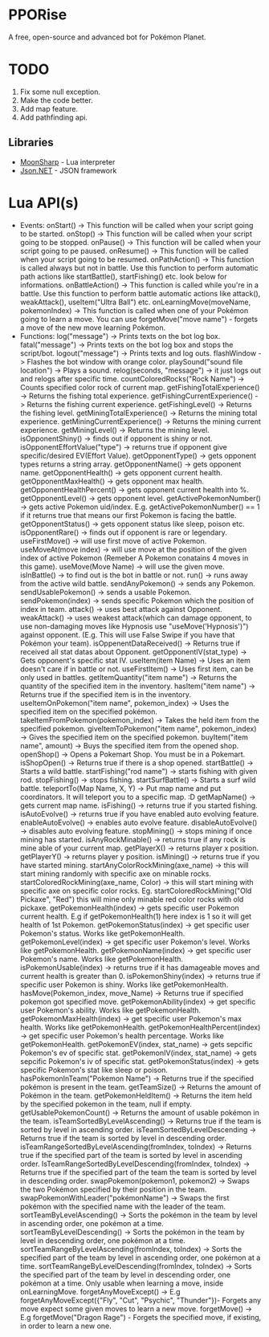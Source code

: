 # PPORise
A free, open-source and advanced bot for Pokémon Planet.

# TODO
1) Fix some null exception.
2) Make the code better.
3) Add map feature.
4) Add pathfinding api.


## Libraries

* [MoonSharp](http://www.moonsharp.org/) - Lua interpreter
* [Json.NET](http://www.newtonsoft.com/json) - JSON framework

# Lua API(s)
* Events:
onStart() -> This function will be called when your script going to be started.
onStop() -> This function will be called when your script going to be stopped.
onPause() -> This function will be called when your script going to pe paused.
onResume() -> This function will be called when your script going to be resumed.
onPathAction() -> This function is called always but not in battle. Use this function 
to perform automatic path actions like startBattle(), startFishing() etc. look below for informations.
onBattleAction() -> This function is called while you're in a battle. Use this function to perform
battle automatic actions like attack(), weakAttack(), useItem("Ultra Ball") etc.
onLearningMove(moveName, pokemonIndex) -> This function is called when one of your Pokémon
going to learn a move. You can use forgetMove("move name") - forgets a move of the new move learning
Pokémon.
* Functions:
log("message") -> Prints texts on the bot log box.
fatal("message") -> Prints texts on the bot log box and stops the script/bot.
logout("message") -> Prints texts and log outs.
flashWindow -> Flashes the bot window with orange color.
playSound("sound file location") -> Plays a sound.
relog(seconds, "message") -> it just logs out and relogs after specific time.
countColoredRocks("Rock Name") -> Counts specified color rock of current map.
getFishingTotalExperience() -> Returns the fishing total experience.
getFishingCurrentExperience() -> Returns the fishing current experience.
getFishingLevel() -> Returns the fishing level.
getMiningTotalExperience() -> Returns the mining total experience.
getMiningCurrentExperience() -> Returns the mining current experience.
getMiningLevel() -> Returns the mining level.
isOpponentShiny() -> finds out if opponent is shiny or not.
isOpponentEffortValue("type") -> returns true if opponent give specific/desired EV(Effort Value).
getOpponentType() -> gets opponent types returns a string array.
getOpponentName() -> gets opponent name.
getOpponentHealth() -> gets opponent current health.
getOpponentMaxHealth() -> gets opponent max health.
getOpponentHealthPercent() -> gets opponent current health into %.
getOpponentLevel() -> gets opponent level.
getActivePokemonNumber() -> gets active Pokemon uid/index. 
E.g. getActivePokemonNumber() == 1 if it returns true that means our first Pokemon is facing the battle.
getOpponentStatus() -> gets opponent status like sleep, poison etc.
isOpponentRare() -> finds out if opponent is rare or legendary.
useFirstMove() -> will use first move of active Pokemon.
useMoveAt(move index) -> will use move at the position of the given index of active Pokemon (Remeber A Pokemon conatains 4 moves in this game).
useMove(Move Name) -> will use the given move.
isInBattle() -> to find out is the bot in battle or not.
run() -> runs away from the active wild battle.
sendAnyPokemon() -> sends any Pokemon.
sendUsablePokemon() -> sends a usable Pokemon.
sendPokemon(index) -> sends specific Pokemon which the position of index in team.
attack() -> uses best attack against Opponent.
weakAttack() -> uses weakest attack(which can damage opponent, to use non-damaging moves like Hypnosis use "useMove('Hypnosis')") against opponent. (E.g. This will use False Swipe if you have that Pokémon your team).
isOppenentDataReceived() -> Returns true if received all stat datas about Opponent.
getOpponentIV(stat_type) -> Gets opponent's specific stat IV.
useItem(item Name) -> Uses an item doesn't care if in battle or not.
useFirstItem() -> Uses first item, can be only used in battles.
getItemQuantity("item name") -> Returns the quantity of the specified item in the inventory.
hasItem("item name") -> Returns true if the specified item is in the inventory.
useItemOnPokemon("item name", pokemon_index) -> Uses the specified item on the specified pokémon.
takeItemFromPokemon(pokemon_index) -> Takes the held item from the specified pokemon.
giveItemToPokemon("item name", pokemon_index) -> Gives the specified item on the specified pokemon.
buyItem("item name", amount) -> Buys the specified item from the opened shop.
openShop() -> Opens a Pokemart Shop. You must be in a Pokemart.
isShopOpen() -> Returns true if there is a shop opened.
startBattle() -> Starts a wild battle.
startFishing("rod name") -> starts fishing with given rod.
stopFishing() -> stops fishing.
startSurfBattle() -> Starts a surf wild battle.
teleportTo(Map Name, X, Y) -> Put map name and put coordinators. It will teleport you to a specific map. :D
getMapName() -> gets current map name.
isFishing() -> returns true if you started fishing.
isAutoEvolve() -> returns true if you have enabled auto evolving feature.
enableAutoEvolve() -> enables auto evolve feature.
disableAutoEvolve() -> disables auto evolving feature.
stopMining() -> stops mining if once mining has started.
isAnyRockMinable() -> returns true if any rock is mine able of your current map.
getPlayerX() -> returns player x position.
getPlayerY() -> returns player y position.
isMining() -> returns true if you have started mining.
startAnyColorRockMining(axe_name) -> this will start mining randomly with specific axe on minable rocks.
startColoredRockMining(axe_name, Color) -> this will start mining with specific axe on specific color rocks.
Eg. startColoredRockMining("Old Pickaxe", "Red") this will mine only minable red color rocks with old pickaxe.
getPokemonHealth(index) -> gets specific user Pokemon current health. E.g if getPokemonHealth(1) here index is 1 so it will get health of 1st Pokemon.
getPokemonStatus(index) -> get specific user Pokemon's status. Works like getPokemonHealth.
getPokemonLevel(index) -> get specific user Pokemon's level. Works like getPokemonHealth.
getPokemonName(index) -> get specific user Pokemon's name. Works like getPokemonHealth.
isPokemonUsable(index) -> returns true if it has damageable moves and current health is greater than 0.
isPokemonShiny(index) -> returns true if specific user Pokemon is shiny. Works like getPokemonHealth.
hasMove(Pokemon_index, move_Name) -> Returns true if specified pokemon got specified move.
getPokemonAbility(index) -> get specific user Pokemon's ability. Works like getPokemonHealth.
getPokemonMaxHealth(index) -> get specific user Pokemon's max health. Works like getPokemonHealth.
getPokemonHealthPercent(index) -> get specific user Pokemon's health percentage. Works like getPokemonHealth.
getPokemonEV(index, stat_name) -> gets sepcific Pokemon's ev of specific stat.
getPokemonIV(index, stat_name) -> gets sepcific Pokemon's iv of specific stat.
getPokemonStatus(index) -> gets specific Pokemon's stat like sleep or poison.
hasPokemonInTeam("Pokemon Name") -> Returns true if the specified pokémon is present in the team.
getTeamSize() -> Returns the amount of Pokémon in the team.
getPokemonHeldItem() -> Returns the item held by the specified pokemon in the team, null if empty.
getUsablePokemonCount() -> Returns the amount of usable pokémon in the team.
isTeamSortedByLevelAscending() -> Returns true if the team is sorted by level in ascending order.
isTeamSortedByLevelDescending -> Returns true if the team is sorted by level in descending order.
isTeamRangeSortedByLevelAscending(fromIndex, toIndex) -> Returns true if the specified part of the team is sorted by level in ascending order.
IsTeamRangeSortedByLevelDescending(fromIndex, toIndex) -> Returns true if the specified part of the team the team is sorted by level in descending order.
swapPokemon(pokemon1, pokemon2) -> Swaps the two Pokémon specified by their position in the team.
swapPokemonWithLeader("pokémonName") -> Swaps the first pokémon with the specified name with the leader of the team.
sortTeamByLevelAscending() -> Sorts the pokémon in the team by level in ascending order, one pokémon at a time.
sortTeamByLevelDescending() -> Sorts the pokémon in the team by level in descending order, one pokémon at a time.
sortTeamRangeByLevelAscending(fromIndex, toIndex) -> Sorts the specified part of the team by level in ascending order, one pokémon at a time.
sortTeamRangeByLevelDescending(fromIndex, toIndex) -> Sorts the specified part of the team by level in descending order, one pokémon at a time.
Only usable when learning a move, inside onLearningMove.
forgetAnyMoveExcept() -> E.g forgetAnyMoveExcept({"Fly", "Cut", "Psychic", "Thunder"})- Forgets any move expect some given moves to learn a new move.
forgetMove() -> E.g forgetMove("Dragon Rage") - Forgets the specified move, if existing, in order to learn a new one.
